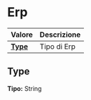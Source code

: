 # Erp
| Valore| Descrizione |
| --- | --- |
| **[Type](#type)** | Tipo di Erp |

Type 
-----
**Tipo:** String

